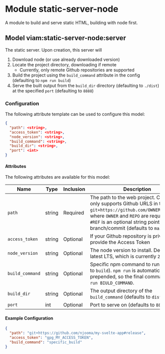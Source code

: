 # Module static-server-node

A module to build and serve static HTML, building with node first.

## Model viam:static-server-node:server

The static server. Upon creation, this server will

1. Download node (or use already downloaded version)
1. Locate the project directory, downloading if remote
   - Currently, only remote Github repositories are supported
1. Build the project using the `build_command` attribute in the config (defaulting to `npm run build`)
1. Serve the built output from the `build_dir` directory (defaulting to `./dist`) at the specified `port` (defaulting to `8888`)

### Configuration

The following attribute template can be used to configure this model:

```json
{
  "path": <string>,
  "access_token": <string>,
  "node_version": <string>,
  "build_command": <string>,
  "build_dir": <string>,
  "port": <int>
}
```

#### Attributes

The following attributes are available for this model:

| Name            | Type   | Inclusion | Description                                                                                                                                                                                                                                      |
| --------------- | ------ | --------- | ------------------------------------------------------------------------------------------------------------------------------------------------------------------------------------------------------------------------------------------------ |
| `path`          | string | Required  | The path to the web project. Currently only supports Github URLS in the format `git+https://github.com/OWNER/REPO#REF`, where `OWNER` and `REPO` are required, and `#REF` is an optional string pointing to a branch/commit (defaults to `main`) |
| `access_token`  | string | Optional  | If your Github repository is private, provide the Access Token                                                                                                                                                                                   |
| `node_version`  | string | Optional  | The node version to install. Defaults to latest LTS, which is currently `22.19.0`                                                                                                                                                                |
| `build_command` | string | Optional  | Specific npm command to run (defaults to `build`). `npm run` is automatically prepended, so the final command is `npm run BIULD_COMMAND`.                                                                                                        |
| `build_dir`     | string | Optional  | The output directory of the `build_command` (defaults to `dist`)                                                                                                                                                                                 |
| `port`          | int    | Optional  | Port to serve on (defaults to `8888`)                                                                                                                                                                                                            |

#### Example Configuration

```json
{
  "path": "git+https://github.com/njooma/my-svelte-app#release",
  "access_token": "gpg_MY_ACCESS_TOKEN",
  "build_command": "specific_build"
}
```
